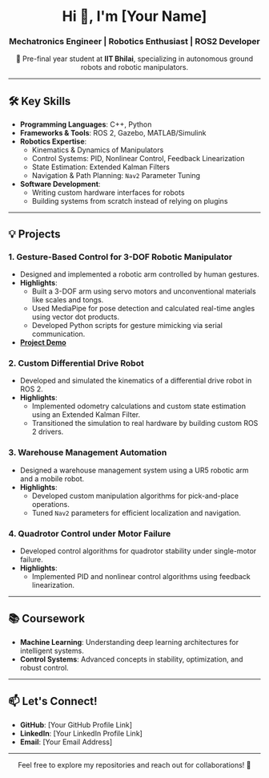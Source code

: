 <h1 align="center">Hi 👋, I'm [Your Name]</h1>
<h3 align="center">Mechatronics Engineer | Robotics Enthusiast | ROS2 Developer</h3>

<p align="center">
  🚀 Pre-final year student at <b>IIT Bhilai</b>, specializing in autonomous ground robots and robotic manipulators.
</p>

---

## 🛠️ Key Skills

- **Programming Languages**: C++, Python  
- **Frameworks & Tools**: ROS 2, Gazebo, MATLAB/Simulink  
- **Robotics Expertise**:
  - Kinematics & Dynamics of Manipulators  
  - Control Systems: PID, Nonlinear Control, Feedback Linearization  
  - State Estimation: Extended Kalman Filters  
  - Navigation & Path Planning: `Nav2` Parameter Tuning  
- **Software Development**:
  - Writing custom hardware interfaces for robots  
  - Building systems from scratch instead of relying on plugins  

---

## 💡 Projects

### 1. **Gesture-Based Control for 3-DOF Robotic Manipulator**  
- Designed and implemented a robotic arm controlled by human gestures.  
- **Highlights**:
  - Built a 3-DOF arm using servo motors and unconventional materials like scales and tongs.  
  - Used MediaPipe for pose detection and calculated real-time angles using vector dot products.  
  - Developed Python scripts for gesture mimicking via serial communication.  
- **[Project Demo](https://youtu.be/YN2D-XyBRlk?feature=shared)**  

### 2. **Custom Differential Drive Robot**  
- Developed and simulated the kinematics of a differential drive robot in ROS 2.  
- **Highlights**:
  - Implemented odometry calculations and custom state estimation using an Extended Kalman Filter.  
  - Transitioned the simulation to real hardware by building custom ROS 2 drivers.  

### 3. **Warehouse Management Automation**  
- Designed a warehouse management system using a UR5 robotic arm and a mobile robot.  
- **Highlights**:
  - Developed custom manipulation algorithms for pick-and-place operations.  
  - Tuned `Nav2` parameters for efficient localization and navigation.  

### 4. **Quadrotor Control under Motor Failure**  
- Developed control algorithms for quadrotor stability under single-motor failure.  
- **Highlights**:
  - Implemented PID and nonlinear control algorithms using feedback linearization.  

---

## 📚 Coursework

- **Machine Learning**: Understanding deep learning architectures for intelligent systems.  
- **Control Systems**: Advanced concepts in stability, optimization, and robust control.  

---

## 📫 Let's Connect!

- **GitHub**: [Your GitHub Profile Link]  
- **LinkedIn**: [Your LinkedIn Profile Link]  
- **Email**: [Your Email Address]  

---

<p align="center">Feel free to explore my repositories and reach out for collaborations! 🚀</p>
